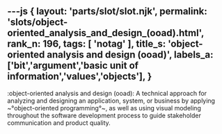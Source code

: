 ---js
{
  layout: 'parts/slot/slot.njk',
  permalink: 'slots/object-oriented_analysis_and_design_(ooad).html',
  rank_n: 196,
  tags: [ 'notag' ],
  title_s: 'object-oriented analysis and design (ooad)',
  labels_a: ['bit','argument','basic unit of information','values','objects'],
}
---
:object-oriented analysis and design (ooad):
A technical approach for analyzing and designing an application, system, or business by applying ~°object-oriented programming°~, as well as using visual modeling throughout the software development process to guide stakeholder communication and product quality.
